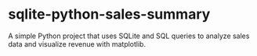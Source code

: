 # sqlite-python-sales-summary
A simple Python project that uses SQLite and SQL queries to analyze sales data and visualize revenue with matplotlib.
